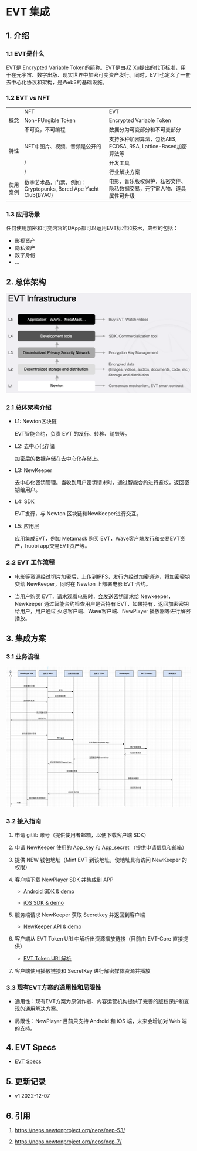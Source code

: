 # EVT 集成

## 1. 介绍

### 1.1 EVT是什么
EVT是 Encrypted Variable Token的简称。EVT是由JZ Xu提出的代币标准，用于在元宇宙、数字出版、现实世界中加密可变资产发行。同时，EVT也定义了一套去中心化协议和架构，是Web3的基础设施。

### 1.2 EVT vs NFT

<table>
  <tr>
    <td></td>
    <td>NFT</td>
    <td>EVT</td>
  </tr>
  <tr>
    <td>概念</td>
    <td>Non-FUngible Token</td>
    <td>Encrypted Variable Token</td>
  </tr>
  <tr>
    <td rowspan = 4>特性</td>
    <td>不可变，不可编程</td>
    <td>数据分为可变部分和不可变部分</td>
  </tr>
  <tr>
    <td>NFT中图片、视频、音频是公开的</td>
    <td>支持多种加密算法，包括AES, ECDSA, RSA, Lattice-Based加密算法等</td>
  </tr>
  <tr>
    <td>/</td>
    <td>开发工具</td>
  </tr>
  <tr>
    <td>/</td>
    <td>行业解决方案</td>
  </tr>
  <tr>
    <td>使用案例</td>
    <td>数字艺术品，门票，例如：Cryptopunks, Bored Ape Yacht Club(BYAC)</td>
    <td>电影、音乐版权保护，私密文件、隐私数据交易，元宇宙人物、道具属性可升级</td>
  </tr>
</table>


### 1.3 应用场景
任何使用加密和可变内容的DApp都可以运用EVT标准和技术，典型的包括：
* 影视资产
* 隐私资产
* 数字身份
* ...



## 2. 总体架构

![evt-infrastructure](../res/evt-infrastructure.png)

### 2.1 总体架构介绍

* L1: Newton区块链

  EVT智能合约，负责 EVT 的发行、转移、销毁等。

* L2: 去中心化存储

  加密后的数据存储在去中心化存储上。

* L3: NewKeeper

  去中心化密钥管理。当收到用户密钥请求时，通过智能合约进行鉴权，返回密钥给用户。

* L4: SDK

  EVT发行，与 Newton 区块链和NewKeeper进行交互。

* L5: 应用层

  应用集成EVT，例如 Metamask 购买 EVT，Wave客户端发行和交易EVT资产，huobi app交易EVT资产等。

### 2.2 EVT 工作流程
- 电影等资源经过切片加密后，上传到IPFS，发行方经过加密通道，将加密密钥交给 NewKeeper，同时在 Newton 上部署电影 EVT 合约。

- 当用户购买 EVT，请求观看电影时，会发送密钥请求给 Newkeeper，Newkeeper 通过智能合约检查用户是否持有 EVT，如果持有，返回加密密钥给用户，用户通过 火必客户端、Wave客户端、NewPlayer 播放器等进行解密播放。

## 3. 集成方案

### 3.1 业务流程
![evt_flow](../res/evt-uml.png)

### 3.2 接入指南

1. 申请 gitlib 账号（提供使用者邮箱，以便下载客户端 SDK）

2. 申请 NewKeeper 使用的 App_key 和 App_secret （提供申请信息和邮箱）

3. 提供 NEW 钱包地址（Mint EVT 到该地址，使地址具有访问 NewKeeper 的权限）

4. 客户端下载 NewPlayer SDK 并集成到 APP

   - [Android SDK & demo](https://gitlab.weinvent.org/weinvent/incubator/evt-integration/evt-player-android)

   - [iOS SDK & demo](https://gitlab.weinvent.org/weinvent/incubator/evt-integration/evt-player-ios)


5. 服务端请求 NewKeeper 获取 Secretkey 并返回到客户端
   - [NewKeeper API & demo](https://gitlab.weinvent.org/weinvent/incubator/evt-integration/evt-integration-newkeeper)


6. 客户端从 EVT Token URI 中解析出资源播放链接（目前由 EVT-Core 直接提供）
   - [EVT Token URI 解析](https://gitlab.weinvent.org/weinvent/incubator/evt-integration/evt-solution-docs/-/blob/master/exchange/tokenUri.md)


7. 客户端使用播放链接和 SecretKey 进行解密媒体资源并播放

### 3.3 现有EVT方案的通用性和局限性

- 通用性：现有EVT方案为原创作者、内容运营机构提供了完善的版权保护和变现的通用解决方案。

- 局限性：NewPlayer 目前只支持 Android 和 iOS 端，未来会增加对 Web 端的支持。

## 4. EVT Specs

- [EVT Specs](https://gitlab.weinvent.org/weinvent/incubator/evt-integration/evt-solution-docs/-/blob/master/exchange/evt-specs.md)

## 5. 更新记录

- v1 2022-12-07

## 6. 引用

1. https://neps.newtonproject.org/neps/nep-53/

2. https://neps.newtonproject.org/neps/nep-7/
